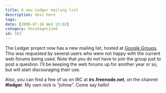 ```yaml
---
title: A new Ledger mailing list
description: desc here
tags: 
date: [2008-07-16 Wed 23:02]
category: Uncategorized
id: 163
---
```


The Ledger project now has a new mailing list, hosted at [Google Groups][].  This was requested by several users who were not happy with the current web forums being used.  Note that you do not have to join the group just to post a question.  I’ll be keeping the web forums up for another year or so, but will start discouraging their use.

Also, you can find a few of us on IRC at **irc.freenode.net**, on the channel **#ledger**.  My own nick is “johnw”.  Come say hello!

[Google Groups]: http://groups.google.com/group/ledger-cli/

